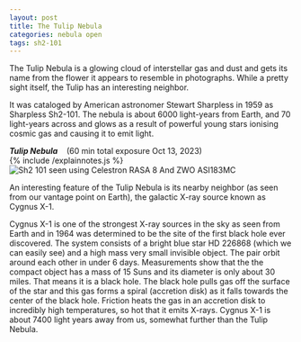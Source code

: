 ```yaml
---
layout: post
title: The Tulip Nebula
categories: nebula open
tags: sh2-101
---
```

The Tulip Nebula is a glowing cloud of interstellar gas and dust and gets its name from the flower it appears to resemble in photographs. 
While a pretty sight itself, the Tulip has an interesting neighbor.

It was cataloged by American astronomer Stewart Sharpless in 1959 as Sharpless Sh2-101. 
The nebula is about 6000 light-years from Earth, and 70 light-years across
and glows as a result of powerful young stars ionising cosmic gas and causing it to emit light.


_**Tulip Nebula**_  &nbsp;&nbsp; (60 min total exposure Oct 13, 2023)<br>
{% include /explainnotes.js %}
<img src = "{{ site.baseurl }}/images/Sh2 101_2023-10-13T02_23_21_NinaSirLDFdF(180x20s=60m)_GraX+SirilStarnet+ASH.jpg"
alt = "Sh2 101 seen using Celestron RASA 8 And ZWO ASI183MC"
onmouseover = "this.src='{{ site.baseurl }}/images/sh2 101_2023-10-13t02_23_21_ninasirldfdf(180x20s=60m)_grax+sirilstarnet+ash_notes.jpg'"
onmouseout = "this.src='{{ site.baseurl }}/images/Sh2 101_2023-10-13T02_23_21_NinaSirLDFdF(180x20s=60m)_GraX+SirilStarnet+ASH.jpg'"
/><br>


An interesting feature of the Tulip Nebula is its nearby neighbor (as seen from our vantage point on Earth), the galactic X-ray source known as Cygnus X-1.  
<script>
  if (window.matchMedia("(any-hover: hover)").matches) {
    document.write('<i><font color="fuchsia">(Move your mouse over the image to show the location of Cygnus X-1, and back off image to restore original image.)</font></i><br>')
     }  else {
document.write('<i><font color="fuchsia">(Tap image to show the location of Cygnus X-1 and tap away from image to restore original image. Pinch-zoom out to enlarge image.)</font></i><br>')
 }
</script>

Cygnus X-1 is one of the strongest X-ray sources in the sky as seen from Earth and in 1964 was determined to be the site of the first black hole ever discovered.
The system consists of a bright blue star HD 226868 (which we can easily see) and a high mass very small invisible object. The pair orbit around each other in under 6 days. Measurements show that the the compact object has a mass of 15 Suns and its diameter is only about 30 miles. That means it is a black hole.
The black hole pulls gas off the surface of the star and this gas forms a spiral (accretion disk) as it falls towards the center of the black hole. Friction heats the gas in an accretion disk to incredibly high temperatures, so hot that it emits X-rays.
Cygnus X-1 is about 7400 light years away from us, somewhat further than the Tulip Nebula.